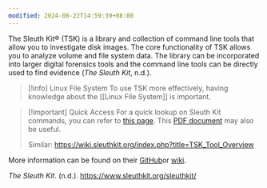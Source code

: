 ```yaml
---
modified: 2024-08-22T14:59:39+08:00
---
```

The Sleuth Kit® (TSK) is a library and collection of command line tools that allow you to investigate disk images. The core functionality of TSK allows you to analyze volume and file system data. The library can be incorporated into larger digital forensics tools and the command line tools can be directly used to find evidence (_The Sleuth Kit_, n.d.).

>[!info] Linux File System
>To use TSK more effectively, having knowledge about the [[Linux File System]] is important. 

>[!important] Quick Access
>For a quick lookup on Sleuth Kit commands, you can refer to [this page](https://wiki.sleuthkit.org/index.php?title=The_Sleuth_Kit_commands).
>This [PDF document](https://gurramvinayiiit.files.wordpress.com/2016/11/introduciton-tothe-sleuthkit.pdf) may also be useful.
>
>Similar:
>https://wiki.sleuthkit.org/index.php?title=TSK_Tool_Overview


More information can be found on their [GitHub](https://github.com/sleuthkit/sleuthkit?tab=readme-ov-file)or [wiki](https://wiki.sleuthkit.org/index.php?title=Main_Page). 

_The Sleuth Kit_. (n.d.). https://www.sleuthkit.org/sleuthkit/
